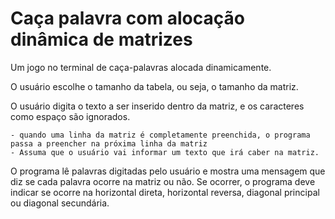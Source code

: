# Caça palavra com alocação dinâmica de matrizes

Um jogo no terminal de caça-palavras alocada dinamicamente.

  O usuário escolhe o tamanho da tabela, ou seja, o tamanho da matriz.

  O usuário digita o texto a ser inserido dentro da matriz, e os caracteres como espaço são ignorados.
    
    - quando uma linha da matriz é completamente preenchida, o programa passa a preencher na próxima linha da matriz
    - Assuma que o usuário vai informar um texto que irá caber na matriz.

  O programa lê palavras digitadas pelo usuário e mostra uma mensagem que diz se cada palavra ocorre na matriz ou não.
  Se ocorrer, o programa deve indicar se ocorre na horizontal direta, horizontal reversa, diagonal principal ou diagonal secundária.
  
  
